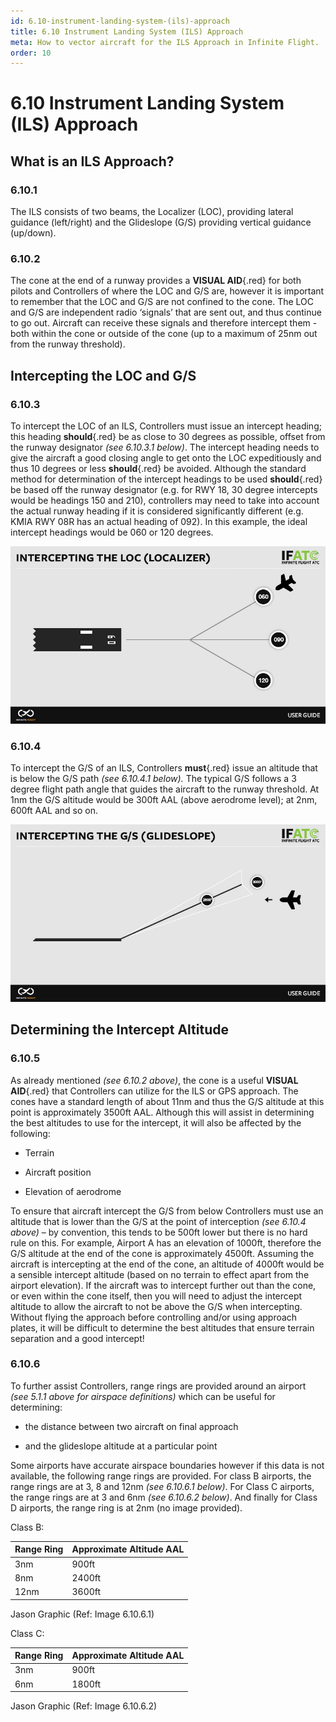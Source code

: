 ```yaml
---
id: 6.10-instrument-landing-system-(ils)-approach
title: 6.10 Instrument Landing System (ILS) Approach
meta: How to vector aircraft for the ILS Approach in Infinite Flight.
order: 10
---
```


# 6.10  Instrument Landing System (ILS) Approach

 

## What is an ILS Approach?

### 6.10.1    

The ILS consists of two beams, the Localizer (LOC), providing lateral guidance (left/right) and the Glideslope (G/S) providing vertical guidance (up/down).



### 6.10.2  

The cone at the end of a runway provides a **VISUAL AID**{.red} for both pilots and Controllers of where the LOC and G/S are, however it is important to remember that the LOC and G/S are not confined to the cone. The LOC and G/S are independent radio ‘signals’ that are sent out, and thus continue to go out. Aircraft can receive these signals and therefore intercept them - both within the cone or outside of the cone (up to a maximum of 25nm out from the runway threshold).

 

## Intercepting the LOC and G/S

### 6.10.3   

To intercept the LOC of an ILS, Controllers must issue an intercept heading; this heading **should**{.red} be as close to 30 degrees as possible, offset from the runway designator *(see 6.10.3.1 below)*. The intercept heading needs to give the aircraft a good closing angle to get onto the LOC expeditiously and thus 10 degrees or less **should**{.red} be avoided. Although the standard method for determination of the intercept headings to be used **should**{.red} be based off the runway designator (e.g. for RWY 18, 30 degree intercepts would be headings 150 and 210), controllers may need to take into account the actual runway heading if it is considered significantly different (e.g. KMIA RWY 08R has an actual heading of 092). In this example, the ideal intercept headings would be 060 or 120 degrees.



![Image 6.10.3.1 - Intercepting the localizer](_images/manual/graphics/atc-intercept-loc.jpg)



### 6.10.4    

To intercept the G/S of an ILS, Controllers **must**{.red} issue an altitude that is below the G/S path *(see 6.10.4.1 below).* The typical G/S follows a 3 degree flight path angle that guides the aircraft to the runway threshold. At 1nm the G/S altitude would be 300ft AAL (above aerodrome level); at 2nm, 600ft AAL and so on. 



![Image 6.10.4.1 - Intercepting the glideslope](_images/manual/graphics/atc-intercept-gs.jpg)



## Determining the Intercept Altitude

### 6.10.5   

As already mentioned *(see 6.10.2 above)*, the cone is a useful **VISUAL AID**{.red} that Controllers can utilize for the ILS or GPS approach. The cones have a standard length of about 11nm and thus the G/S altitude at this point is approximately 3500ft AAL. Although this will assist in determining the best altitudes to use for the intercept, it will also be affected by the following:

 

 -    Terrain

 -    Aircraft position

 -    Elevation of aerodrome

 

To ensure that aircraft intercept the G/S from below Controllers must use an altitude that is lower than the G/S at the point of interception *(see 6.10.4 above)* – by convention, this tends to be 500ft lower but there is no hard rule on this. For example, Airport A has an elevation of 1000ft, therefore the G/S altitude at the end of the cone is approximately 4500ft. Assuming the aircraft is intercepting at the end of the cone, an altitude of 4000ft would be a sensible intercept altitude (based on no terrain to effect apart from the airport elevation). If the aircraft was to intercept further out than the cone, or even within the cone itself, then you will need to adjust the intercept altitude to allow the aircraft to not be above the G/S when intercepting. Without flying the approach before controlling and/or using approach plates, it will be difficult to determine the best altitudes that ensure terrain separation and a good intercept!

 

### 6.10.6 

To further assist Controllers, range rings are provided around an airport *(see 5.1.1 above for airspace definitions)* which can be useful for determining:

 

 -    the distance between two aircraft on final approach

 -    and the glideslope altitude at a particular point

 

Some airports have accurate airspace boundaries however if this data is not available, the following range rings are provided. For class B airports, the range rings are at 3, 8 and 12nm *(see 6.10.6.1 below)*. For Class C airports, the range rings are at 3 and 6nm *(see 6.10.6.2 below)*. And finally for Class D airports, the range ring is at 2nm (no image provided).

 

Class B:

| Range Ring | Approximate Altitude AAL |
| ---------- | ------------------------ |
| 3nm        | 900ft                    |
| 8nm        | 2400ft                   |
| 12nm       | 3600ft                   |



Jason Graphic (Ref: Image 6.10.6.1)



Class C:

| Range Ring | Approximate Altitude AAL |
| ---------- | ------------------------ |
| 3nm        | 900ft                    |
| 6nm        | 1800ft                   |





Jason Graphic (Ref: Image 6.10.6.2)

